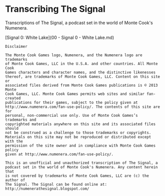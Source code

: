 # Transcribing The Signal

Transcriptions of The Signal, a podcast set in the world of Monte Cook's
Numenera.

[Signal 0: White Lake](00 - Signal 0 - White Lake.md)

	Disclaimer

	The Monte Cook Games logo, Numenera, and the Numenera logo are trademarks
	of Monte Cook Games, LLC in the U.S.A. and other countries. All Monte Cook
	Games characters and character names, and the distinctive likenesses
	thereof, are trademarks of Monte Cook Games, LLC. Content on this site or
	associated files derived from Monte Cook Games publications is © 2013 Monte
	Cook Games, LLC. Monte Cook Games permits web sites and similar fan-created
	publications for their games, subject to the policy given at
	http://www.numenera.com/fan-use-policy/. The contents of this site are for
	personal, non-commercial use only. Use of Monte Cook Games’s trademarks and
	copyrighted materials anywhere on this site and its associated files should
	not be construed as a challenge to those trademarks or copyrights.
	Materials on this site may not be reproduced or distributed except with the
	permission of the site owner and in compliance with Monte Cook Games policy
	given at http://www.numenera.com/fan-use-policy/.

	This is an unofficial and unauthorized transcription of The Signal, a
	podcast set in the world of Monte Cook's Numenera. Any content herein that
	is not covered by trademarks of Monte Cook Games, LLC are (c) the author of
	The Signal. The Signal can be found online at:
	http://numenerathesignal.blogspot.com/
